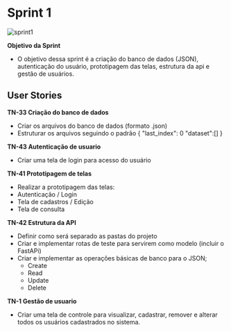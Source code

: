 # Sprint 1

![sprint1](https://user-images.githubusercontent.com/111552950/199853361-b0d56b31-42cf-4fd5-a331-792df5583aaf.png)

**Objetivo da Sprint**
- O objetivo dessa sprint é a criação do banco de dados (JSON), autenticação do usuário, prototipagem das telas, estrutura da api e gestão de usuários.

## User Stories
**TN-33 Criação do banco de dados** 
- Criar os arquivos do banco de dados (formato .json)
- Estruturar os arquivos seguindo o padrão
{
    "last_index": 0
    "dataset":[]
}

**TN-43 Autenticação de usuario**
- Criar uma tela de login para acesso do usuário

**TN-41 Prototipagem de telas**
- Realizar a prototipagem das telas:
- Autenticação / Login
- Tela de cadastros / Edição
- Tela de consulta

**TN-42 Estrutura da API**
- Definir como será separado as pastas do projeto
- Criar e implementar rotas de teste para servirem como modelo (incluir o FastAPi)
- Criar e implementar as operações básicas de banco para o JSON;
  - Create
  - Read
  - Update
  - Delete

**TN-1 Gestão de usuario**
- Criar uma tela de controle para visualizar, cadastrar, remover e alterar todos os usuários cadastrados no sistema.
